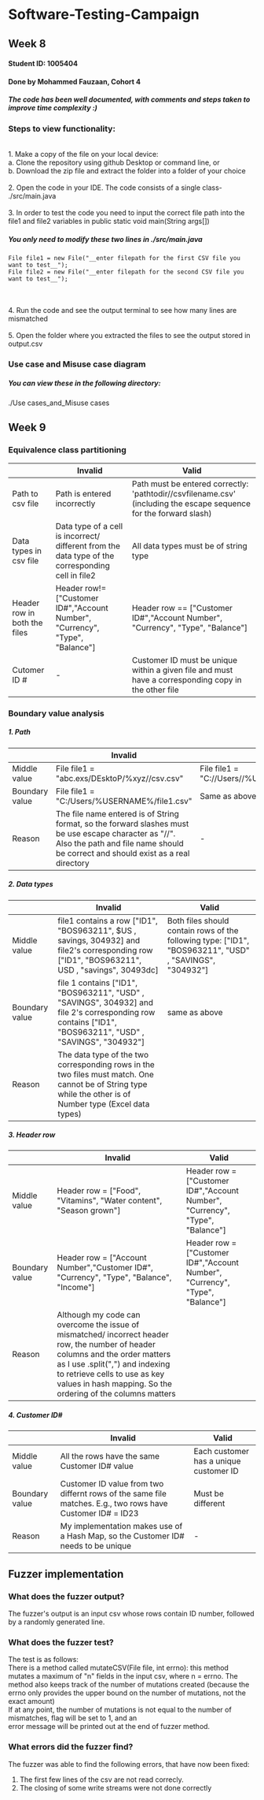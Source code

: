 # Software-Testing-Campaign
## Week 8
#### Student ID: 1005404
#### Done by Mohammed Fauzaan, Cohort 4

##### The code has been well documented, with comments and steps taken to improve time complexity :)

### Steps to view functionality:
<br />
1. Make a copy of the file on your local device: <br />
<t /><t /> a. Clone the repository using github Desktop or command line, or<br />
<t /><t /> b. Download the zip file and extract the folder into a folder of your choice<br />
<br />
2. Open the code in your IDE. The code consists of a single class-  ./src/main.java<br /><br />
3. In order to test the code you need to input the correct file path into the file1 and file2 variables in public static void main(String args[])<br />

##### You only need to modify these two lines in ./src/main.java

```
File file1 = new File("__enter filepath for the first CSV file you want to test__");
File file2 = new File("__enter filepath for the second CSV file you want to test__");
```

<br />
<br />
4. Run the code and see the output terminal to see how many lines are mismatched<br /><br />
5. Open the folder where you extracted the files to see the output stored in output.csv

### Use case and Misuse case diagram
##### You can view these in the following directory:
./Use cases_and_Misuse cases
<br/>

## Week 9

### Equivalence class partitioning 
|   |Invalid   |Valid   |   
|---|----------|--------|
|Path to csv file | Path is entered incorrectly | Path must be entered correctly: 'pathtodir//csvfilename.csv' (including the escape sequence for the forward slash) | 
|Data types in csv file |Data type of a cell is incorrect/ different from the data type of the corresponding cell in file2|All data types must be of string type|      
|Header row in both the files|Header row!= ["Customer ID#","Account Number", "Currency", "Type", "Balance"]|Header row == ["Customer ID#","Account Number", "Currency", "Type", "Balance"]|     
|Cutomer ID #|-| Customer ID must be unique within a given file and must have a corresponding copy in the other file|

### Boundary value analysis
##### 1. Path
|   |Invalid   |Valid   |   
|---|----------|--------|
|Middle value|File file1 = "abc.exs/DEsktoP/%xyz//csv.csv"| File file1 = "C://Users//%USERNAME//file1.csv"|
|Boundary value|File file1 = "C:/Users/%USERNAME%/file1.csv"| Same as above|
|Reason|The file name entered is of String format, so the forward slashes must be use escape character as "//". Also the path and file name should be correct and should exist as a real directory|-|
##### 2. Data types 
|   |Invalid   |Valid   |   
|---|----------|--------|
|Middle value| file1 contains a row ["ID1", "BOS963211", $US , savings, 304932]  and file2's corresponding row ["ID1", "BOS963211", USD , "savings", 30493dc] |Both files should contain rows of the following type: ["ID1", "BOS963211", "USD" , "SAVINGS", "304932"]|
|Boundary value|file 1 contains ["ID1", "BOS963211", "USD" , "SAVINGS", 304932]  and file 2's corresponding row contains ["ID1", "BOS963211", "USD" , "SAVINGS", "304932"]|same as above|
|Reason|The data type of the two corresponding rows in the two files must match. One cannot be of String type while the other is of Number type (Excel data types)||
##### 3. Header row
|   |Invalid   |Valid   |   
|---|----------|--------|
|Middle value|Header row = ["Food", "Vitamins", "Water content", "Season grown"]| Header row = ["Customer ID#","Account Number", "Currency", "Type", "Balance"]|
|Boundary value|Header row = ["Account Number","Customer ID#", "Currency", "Type", "Balance", "Income"]|Header row = ["Customer ID#","Account Number", "Currency", "Type", "Balance"]|
|Reason|Although my code can overcome the issue of mismatched/ incorrect header row, the number of header columns and the order matters as I use .split(",") and indexing to retrieve cells to use as key values in hash mapping. So the ordering of the columns matters||
##### 4. Customer ID# 
|   |Invalid   |Valid   |   
|---|----------|--------|
|Middle value| All the rows have the same Customer ID# value| Each customer has a unique customer ID|
|Boundary value| Customer ID value from two differnt rows of the same file matches. E.g., two rows have Customer ID# = ID23| Must be different|
|Reason|My implementation makes use of a Hash Map, so the Customer ID# needs to be unique| - |

## Fuzzer implementation
### What does the fuzzer output?
The fuzzer's output is an input csv whose rows contain ID number, followed by a randomly generated line. <br/>
### What does the fuzzer test?
The test is as follows: <br/>
There is a method called mutateCSV(File file, int errno): this method mutates a maximum of "n" fields in the input csv, where 
n = errno. The method also keeps track of the number of mutations created (because the errno only provides the upper bound on the number of mutations, not the exact amount) <br/>
If at any point, the number of mutations is not equal to the number of mismatches, flag will be set to 1, and an <br/>
error message will be printed out at the end of fuzzer method.  

### What errors did the fuzzer find?
The fuzzer was able to find the following errors, that have now been fixed:<br/>
1. The first few lines of the csv are not read correcly. 
2. The closing of some write streams were not done correctly
